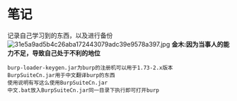 # 笔记 #
记录自己学习到的东西，以及进行备份
![31e5a9ad5b4c26aba172443079adc39e9578a397.jpg](http://i0.hdslb.com/bfs/archive/31e5a9ad5b4c26aba172443079adc39e9578a397.jpg)
<b>金木:因为当事人的能力不足，导致自己处于不利的地位</b>

```
burp-loader-keygen.jar为burp的注册机可以用于1.73-2.x版本
BurpSuiteCn.jar用于中文翻译burp的东西
使用说明有写这么使用BurpSuiteCn.jar
中文.bat放入BurpSuiteCn.jar同一目录下执行即可打开burp
```
